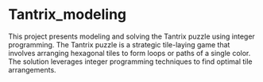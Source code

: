# Tantrix_modeling
This project presents modeling and solving the Tantrix puzzle using integer programming. The Tantrix puzzle is a strategic tile-laying game that involves arranging hexagonal tiles to form loops or paths of a single color. The solution leverages integer programming techniques to find optimal tile arrangements.
